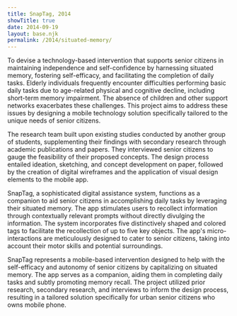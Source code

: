 ```yaml
---
title: SnapTag, 2014
showTitle: true
date: 2014-09-19
layout: base.njk
permalink: /2014/situated-memory/
--- 
```


To devise a technology-based intervention that supports senior citizens in maintaining independence and self-confidence by harnessing situated memory, fostering self-efficacy, and facilitating the completion of daily tasks. Elderly individuals frequently encounter difficulties performing basic daily tasks due to age-related physical and cognitive decline, including short-term memory impairment. The absence of children and other support networks exacerbates these challenges. This project aims to address these issues by designing a mobile technology solution specifically tailored to the unique needs of senior citizens.

The research team built upon existing studies conducted by another group of students, supplementing their findings with secondary research through academic publications and papers. They interviewed senior citizens to gauge the feasibility of their proposed concepts. The design process entailed ideation, sketching, and concept development on paper, followed by the creation of digital wireframes and the application of visual design elements to the mobile app.

SnapTag, a sophisticated digital assistance system, functions as a companion to aid senior citizens in accomplishing daily tasks by leveraging their situated memory. The app stimulates users to recollect information through contextually relevant prompts without directly divulging the information. The system incorporates five distinctively shaped and colored tags to facilitate the recollection of up to five key objects. The app's micro-interactions are meticulously designed to cater to senior citizens, taking into account their motor skills and potential surroundings.

SnapTag represents a mobile-based intervention designed to help with the self-efficacy and autonomy of senior citizens by capitalizing on situated memory. The app serves as a companion, aiding them in completing daily tasks and subtly promoting memory recall. The project utilized prior research, secondary research, and interviews to inform the design process, resulting in a tailored solution specifically for urban senior citizens who owns mobile phone.